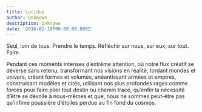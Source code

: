 ```yaml
---
title: Lucidus
author: Unknown
description: Unknown
date: '2016-02-19T00:00:00.000Z'
---
```


Seul, loin de tous. Prendre le temps. Réfléchir sur nous, sur eux, sur tout. Faire.

Pendant ces moments intenses d’extrême attention, où notre flux créatif se déverse sans retenu, transformant nos visions en réalité, tordant mondes et univers, créant formes et volumes, anéantissant armées et empires, construisant modèles et cités, utilisant nos plus profondes rages comme forces pour faire plier tout destin ou chemin tracé, qu’enfin la nécessité d’être se dévoile à nous-mêmes et que, nous ne sommes peut-être pas qu’infime poussière d’étoiles perdue au fin fond du cosmos.
